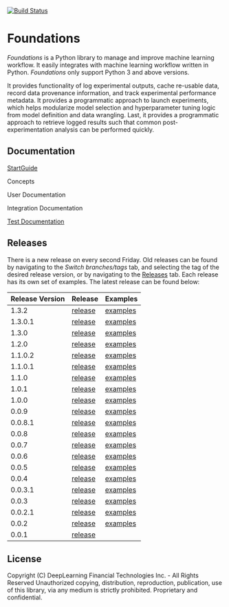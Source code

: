 [![Build Status](https://jenkins.shehanigans.net/buildStatus/icon?job=foundations%2Fel-local-docker-scheduler-plugin)](https://jenkins.shehanigans.net/job/foundations/job/el-local-docker-scheduler-plugin/)
# Foundations
*Foundations* is a Python library to manage and improve machine learning workflow. It easily integrates with machine learning workflow written in Python.
*Foundations* only support Python 3 and above versions.

It provides functionality of log experimental outputs, cache re-usable data, record data provenance information, and track experimental performance metadata. It provides a programmatic approach to launch experiments, which helps modularize model selection and hyperparameter tuning logic from model definition and data wrangling. Last, it provides a programmatic approach to retrieve logged results such that common post-experimentation analysis can be performed quickly.

## Documentation

[StartGuide](documentation/STARTGUIDE.md)

Concepts

User Documentation

Integration Documentation

[Test Documentation](documentation/TESTGUIDE.md)

## Releases
There is a new release on every second Friday. Old releases can be found by navigating to the *Switch branches/tags* tab, and selecting the tag of the desired release version, or by navigating to the [Releases](https://github.com/DeepLearnI/foundations/releases) tab. Each release has its own set of examples. The latest release can be found below:

|Release Version|Release|Examples|
|---|-------|--------|
|1.3.2|[release](https://github.com/DeepLearnI/foundations/releases/tag/1.3.2) | [examples](https://github.com/DeepLearnI/foundations/tree/1.3.2/examples) |
|1.3.0.1|[release](https://github.com/DeepLearnI/foundations/releases/tag/1.3.0.1) | [examples](https://github.com/DeepLearnI/foundations/tree/1.3.0.1/examples) |
|1.3.0|[release](https://github.com/DeepLearnI/foundations/releases/tag/1.3.0) | [examples](https://github.com/DeepLearnI/foundations/tree/1.3.0/examples) |
|1.2.0|[release](https://github.com/DeepLearnI/foundations/releases/tag/1.2.0) | [examples](https://github.com/DeepLearnI/foundations/tree/1.2.0/examples) |
|1.1.0.2|[release](https://github.com/DeepLearnI/foundations/releases/tag/1.1.0.2) | [examples](https://github.com/DeepLearnI/foundations/tree/1.1.0.2/examples) |
|1.1.0.1|[release](https://github.com/DeepLearnI/foundations/releases/tag/1.1.0.1) | [examples](https://github.com/DeepLearnI/foundations/tree/1.1.0.1/examples) |
|1.1.0|[release](https://github.com/DeepLearnI/foundations/releases/tag/1.1.0) | [examples](https://github.com/DeepLearnI/foundations/tree/1.1.0/examples) |
|1.0.1|[release](https://github.com/DeepLearnI/foundations/releases/tag/1.0.1) | [examples](https://github.com/DeepLearnI/foundations/tree/1.0.1/examples) |
|1.0.0|[release](https://github.com/DeepLearnI/foundations/releases/tag/1.0.0) | [examples](https://github.com/DeepLearnI/foundations/tree/1.0.0/examples) |
|0.0.9|[release](https://github.com/DeepLearnI/foundations/releases/tag/0.0.9) | [examples](https://github.com/DeepLearnI/foundations/tree/0.0.9/examples) |
|0.0.8.1|[release](https://github.com/DeepLearnI/foundations/releases/tag/0.0.8.1) | [examples](https://github.com/DeepLearnI/foundations/tree/0.0.8.1/examples) |
|0.0.8|[release](https://github.com/DeepLearnI/foundations/releases/tag/0.0.8) | [examples](https://github.com/DeepLearnI/foundations/tree/0.0.8/examples) |
|0.0.7|[release](https://github.com/DeepLearnI/foundations/releases/tag/0.0.7) | [examples](https://github.com/DeepLearnI/foundations/tree/0.0.7/examples) |
|0.0.6|[release](https://github.com/DeepLearnI/foundations/releases/tag/0.0.6) | [examples](https://github.com/DeepLearnI/foundations/tree/0.0.6/examples) |
|0.0.5|[release](https://github.com/DeepLearnI/foundations/releases/tag/0.0.5) | [examples](https://github.com/DeepLearnI/foundations/tree/0.0.5/examples) |
|0.0.4|[release](https://github.com/DeepLearnI/foundations/releases/tag/0.0.4) | [examples](https://github.com/DeepLearnI/foundations/tree/0.0.4/examples) |
|0.0.3.1|[release](https://github.com/DeepLearnI/foundations/releases/tag/0.0.3.1) | [examples](https://github.com/DeepLearnI/foundations/tree/0.0.3.1/examples) |
|0.0.3|[release](https://github.com/DeepLearnI/foundations/releases/tag/0.0.3) | [examples](https://github.com/DeepLearnI/foundations/tree/0.0.3/examples) |
|0.0.2.1|[release](https://github.com/DeepLearnI/foundations/releases/tag/0.0.2.1) | [examples](https://github.com/DeepLearnI/foundations/tree/0.0.2.1/examples) |
|0.0.2|[release](https://github.com/DeepLearnI/foundations/releases/tag/0.0.2) | [examples](https://github.com/DeepLearnI/foundations/tree/0.0.2/examples) |
|0.0.1|[release](https://github.com/DeepLearnI/foundations/releases/tag/0.0.1)| |



## License

Copyright (C) DeepLearning Financial Technologies Inc. - All Rights Reserved
Unauthorized copying, distribution, reproduction, publication, use of this library, via any medium is strictly prohibited. Proprietary and confidential.
